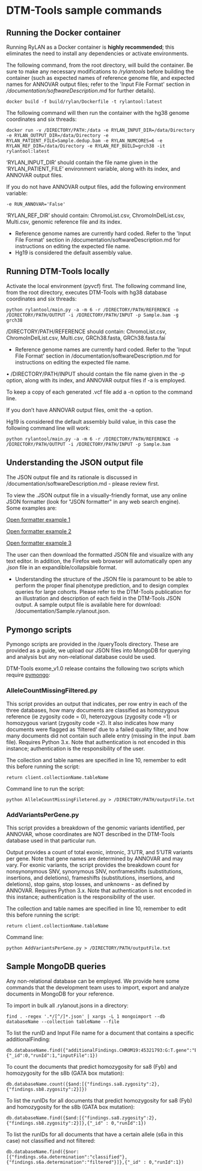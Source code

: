 # DTM-Tools sample commands

## Running the Docker container

Running RyLAN as a Docker container is 
**highly recommended**; this eliminates the need to install any dependencies or activate environments.

The following command, from the root directory, will build the container. Be sure to make any necessary modifications to _/rylantools_ before building the container (such as expected names of reference genome file, and expected names for ANNOVAR output files; refer to the 'Input File Format' section in _/documentation/softwareDescription.md_ for further details).

	docker build -f build/rylan/Dockerfile -t rylantool:latest 
	
The following command will then run the container with the hg38 genome coordinates and six threads:

	docker run -v /DIRECTORY/PATH:/data -e RYLAN_INPUT_DIR=/data/Directory -e RYLAN_OUTPUT_DIR=/data/Directory -e RYLAN_PATIENT_FILE=Sample.dedup.bam -e RYLAN_NUMCORES=6 -e RYLAN_REF_DIR=/data/Directory -e RYLAN_REF_BUILD=grch38 -it rylantool:latest
	
‘RYLAN\_INPUT\_DIR’ should contain the file name given in the ‘RYLAN\_PATIENT\_FILE’ environment variable, along with its index, and ANNOVAR output files.

If you do not have ANNOVAR output files, add the following environment variable:

	-e RUN_ANNOVAR='False'

‘RYLAN\_REF\_DIR’ should contain: ChromoList.csv, ChromoInDelList.csv, Multi.csv, genomic reference file and its index.

* Reference genome names are currently hard coded. Refer to the 'Input File Format' section in /documentation/softwareDescription.md for instructions on editing the expected file name.
* Hg19 is considered the default assembly value.

## Running DTM-Tools locally

Activate the local environment (pyvcf) first. The following command line, from the root directory, executes DTM-Tools with hg38 database coordinates and six threads:

	python rylantool/main.py -a -m 6 -r /DIRECTORY/PATH/REFERENCE -o /DIRECTORY/PATH/OUTPUT -i /DIRECTORY/PATH/INPUT -p Sample.bam -g grch38
	
/DIRECTORY/PATH/REFERENCE should contain: ChromoList.csv, ChromoInDelList.csv, Multi.csv, GRCh38.fasta, GRCh38.fasta.fai

* Reference genome names are currently hard coded. Refer to the 'Input File Format' section in /documentation/softwareDescription.md for instructions on editing the expected file name.

•	/DIRECTORY/PATH/INPUT should contain the file name given in the -p option, along with its index, and ANNOVAR output files if -a is employed.

To keep a copy of each generated .vcf file add a -n option to the command line.

If you don’t have ANNOVAR output files, omit the -a option.

Hg19 is considered the default assembly build value, in this case the following command line will work:

	python rylantool/main.py -a -m 6 -r /DIRECTORY/PATH/REFERENCE -o /DIRECTORY/PATH/OUTPUT -i /DIRECTORY/PATH/INPUT -p Sample.bam
	
## Understanding the JSON output file

The JSON output file and its rationale is discussed in /documentation/softwareDescription.md - please review first.

To view the .JSON output file in a visually-friendly format, use any online JSON formatter (look for "JSON formatter" in any web search engine). Some examples are:

[sample1]:https://jsonformatter.curiousconcept.com/

[sample2]:https://www.jsonformatter.io/

[sample3]:https://jsonformatter-online.com/

[Open formatter example 1][sample1]

[Open formatter example 2][sample2]

[Open formatter example 3][sample3]

The user can then download the formatted JSON file and visualize with any text editor. In addition, the Firefox web browser will automatically open any _.json_ file in an expandible/collapsible format.

* Understanding the structure of the JSON file is paramount to be able to perform the proper final phenotype prediction, and to design complex queries for large cohorts. Please refer to the DTM-Tools publication for an illustration and description of each field in the DTM-Tools JSON output. A sample output file is available here for download: /documentation/Sample.rylanout.json.

	
## Pymongo scripts

Pymongo scripts are provided in the /queryTools directory. These are provided as a guide, we upload our JSON files into MongoDB for querying and analysis but any non-relational database could be used.

[pymongo site]:https://api.mongodb.com/python/current/

DTM-Tools exome_v1.0 release contains the following two scripts which require [pymongo][pymongo site]:

### AlleleCountMissingFiltered.py

This script provides an output that indicates, per row entry in each of the three databases, how many documents are classified as homozygous reference (ie zygosity code = 0), heterozygous (zygosity code =1) or homozygous variant (zygosity code =2). It also indicates how many documents were flagged as ‘filtered’ due to a failed quality filter, and how many documents did not contain such allele entry (missing in the input .bam file). Requires Python 3.x. Note that authentication is not encoded in this instance; authentication is the responsibility of the user.

The collection and table names are specified in line 10, remember to edit this before running the script:

	return client.collectionName.tableName

Command line to run the script:

	python AlleleCountMissingFiletered.py > /DIRECTORY/PATH/outputFile.txt
	
### AddVariantsPerGene.py

This script provides a breakdown of the genomic variants identified, per ANNOVAR, whose coordinates are NOT described in the DTM-Tools database used in that particular run. 

Output provides a count of total exonic, intronic, 3’UTR, and 5’UTR variants per gene. Note that gene names are determined by ANNOVAR and may vary. For exonic variants, the script provides the breakdown count for nonsynonymous SNV, synonymous SNV, nonframeshifts (substitutions, insertions, and deletions), frameshifts (substitutions, insertions, and deletions), stop gains, stop losses, and unknowns - as defined by ANNOVAR. Requires Python 3.x. Note that authentication is not encoded in this instance; authentication is the responsibility of the user.

The collection and table names are specified in line 10, remember to edit this before running the script:

	return client.collectionName.tableName

Command line:

	python AddVariantsPerGene.py > /DIRECTORY/PATH/outputFile.txt
	
## Sample MongoDB queries

Any non-relational database can be employed. We provide here some commands that the development team uses to import, export and analyze documents in MongoDB for your reference.

To import in bulk all .rylanout.jsons in a directory:

	find . -regex '.*/[^/]*.json' | xargs -L 1 mongoimport --db databaseName --collection tableName --file
	
To list the runID and Input File name for a document that contains a specific additionalFinding:

	db.databaseName.find({"additionalFindings.CHROM19:45321793:G:T.gene":"BCAM"},{"_id":0,"runId":1,"inputFile":1})

	
To count the documents that predict homozygosity for sa8 (Fyb) and homozygosity for the s8b (GATA box mutation):

	db.databaseName.count({$and:[{"findings.sa8.zygosity":2},{"findings.sb8.zygosity":2}]})
	
To list the runIDs for all documents that predict homozygosity for sa8 (Fyb) and homozygosity for the s8b (GATA box mutation):

	db.databaseName.find({$and:[{"findings.sa8.zygosity":2},{"findings.sb8.zygosity":2}]},{"_id" : 0,"runId":1})
	
To list the runIDs for all documents that have a certain allele (s6a in this case) not classified and not filtered:

	db.databaseName.find({$nor:[{"findings.s6a.determination":"classified"},{"findings.s6a.determination":"filtered"}]},{"_id" : 0,"runId":1})